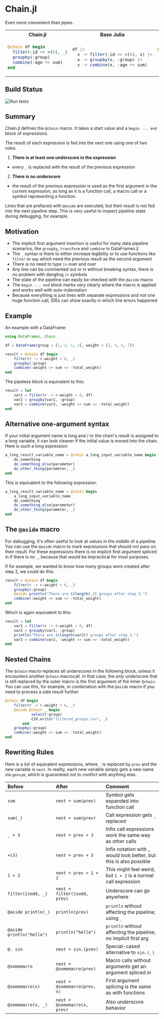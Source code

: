 # Chain.jl

Even more convenient than pipes.

<table>
<tr><th>Chain.jl</th><th>Base Julia</th><th>Pipe.jl</th></tr>
<tr>
<td>
      
```julia
@chain df begin
  filter(:id => >(6), _)
  groupby(:group)
  combine(:age => sum)
end
```

</td>
<td>

```julia
df |>
  x -> filter(:id => >(6), x) |>
  x -> groupby(x, :group) |>
  x -> combine(x, :age => sum)
```

</td>
<td>
  
```julia
@pipe df |>
  filter(:id => >(6), _)|>
  groupby(_, :group) |>
  combine(_, :age => sum)
```

</td>
</tr>
</table>

## Build Status

![Run tests](https://github.com/jkrumbiegel/Chain.jl/workflows/Run%20tests/badge.svg)

## Summary

Chain.jl defines the `@chain` macro. It takes a start value and a `begin ... end` block of expressions.

The result of each expression is fed into the next one using one of two rules:

1. **There is at least one underscore in the expression**
  - every `_` is replaced with the result of the previous expression
2. **There is no underscore**
  - the result of the previous expression is used as the first argument in the current expression, as long as it is a function call, a macro call or a symbol representing a function.

Lines that are prefaced with `@aside` are executed, but their result is not fed into the next pipeline step.
This is very useful to inspect pipeline state during debugging, for example.

## Motivation

- The implicit first argument insertion is useful for many data pipeline scenarios, like `groupby`, `transform` and `combine` in DataFrames.jl
- The `_` syntax is there to either increase legibility or to use functions like `filter` or `map` which need the previous result as the second argument
- There is no need to type `|>` over and over
- Any line can be commented out or in without breaking syntax, there is no problem with dangling `|>` symbols
- The state of the pipeline can easily be checked with the `@aside` macro
- The `begin ... end` block marks very clearly where the macro is applied and works well with auto-indentation
- Because everything is just lines with separate expressions and not one huge function call, IDEs can show exactly in which line errors happened

## Example

An example with a DataFrame:

```julia
using DataFrames, Chain

df = DataFrame(group = [1, 2, 1, 2], weight = [1, 3, 5, 7])

result = @chain df begin
    filter(r -> r.weight < 6, _)
    groupby(:group)
    combine(:weight => sum => :total_weight)
end
```

The pipeless block is equivalent to this:

```julia
result = let
    var1 = filter(r -> r.weight < 6, df)
    var2 = groupby(var1, :group)
    var3 = combine(var2, :weight => sum => :total_weight)
end
```

## Alternative one-argument syntax

If your initial argument name is long and / or the chain's result is assigned to a long
variable, it can look cleaner if the initial value is moved into the chain.
Here is such a long expression:

```julia
a_long_result_variable_name = @chain a_long_input_variable_name begin
    do_something
	do_something_else(parameter)
    do_other_thing(parameter, _)
end
```

This is equivalent to the following expression:

```julia
a_long_result_variable_name = @chain begin
    a_long_input_variable_name
    do_something
	do_something_else(parameter)
    do_other_thing(parameter, _)
end
```

## The `@aside` macro

For debugging, it's often useful to look at values in the middle of a pipeline.
You can use the `@aside` macro to mark expressions that should not pass on their result.
For these expressions there is no implicit first argument spliced in if there is no `_`, because that would be impractical for most purposes.

If for example, we wanted to know how many groups were created after step 2, we could do this:

```julia
result = @chain df begin
    filter(r -> r.weight < 6, _)
    groupby(:group)
    @aside println("There are $(length(_)) groups after step 2.")
    combine(:weight => sum => :total_weight)
end
```

Which is again equivalent to this:

```julia
result = let
    var1 = filter(r -> r.weight < 6, df)
    var2 = groupby(var1, :group)
    println("There are $(length(var2)) groups after step 2.")
    var3 = combine(var2, :weight => sum => :total_weight)
end
```

## Nested Chains

The `@chain` macro replaces all underscores in the following block, unless it encounters another `@chain` macrocall.
In that case, the only underscore that is still replaced by the outer macro is the first argument of the inner `@chain`.
You can use this, for example, in combination with the `@aside` macro if you need to process a side result further.

```julia
@chain df begin
    filter(r -> r.weight < 6, _)
    @aside @chain _ begin
            select(:group)
            CSV.write("filtered_groups.csv", _)
        end
    groupby(:group)
    combine(:weight => sum => :total_weight)
end
```

## Rewriting Rules

Here is a list of equivalent expressions, where `_` is replaced by `prev` and the new variable is `next`.
In reality, each new variable simply gets a new name via `gensym`, which is guaranteed not to conflict with anything else.

| **Before** | **After** | **Comment** |
| :-- | :-- | :-- |
| `sum` | `next = sum(prev)` | Symbol gets expanded into function call |
| `sum(_)` | `next = sum(prev)` | Call expression gets `_` replaced |
| `_ + 3` | `next = prev + 3` | Infix call expressions work the same way as other calls |
| `+(3)` | `next = prev + 3` | Infix notation with _ would look better, but this is also possible |
| `1 + 2` | `next = prev + 1 + 2` | This might feel weird, but `1 + 2` is a normal call expression |
| `filter(isodd, _)` | `next = filter(isodd, prev)` | Underscore can go anywhere |
| `@aside println(_)` | `println(prev)` | `println` without affecting the pipeline; using `_` |
| `@aside println("hello")` | `println("hello")` | `println` without affecting the pipeline; no implicit first arg |
| `@. sin` | `next = sin.(prev)` | Special-cased alternative to `sin.(_)` |
| `@somemacro` | `next = @somemacro(prev)` | Macro calls without arguments get an argument spliced in |
| `@somemacro(x)` | `next = @somemacro(prev, x)` | First argument splicing is the same as with functions |
| `@somemacro(x, _)` | `next = @somemacro(x, prev)` | Also underscore behavior |

